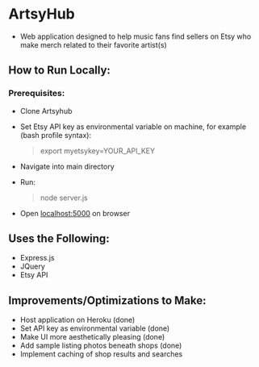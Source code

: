 # ArtsyHub
- Web application designed to help music fans find sellers on Etsy who make merch related to their favorite artist(s)

## How to Run Locally:
  ### Prerequisites:
  - Clone Artsyhub
  - Set Etsy API key as environmental variable on machine, for example (bash profile syntax):
      >export myetsykey=YOUR_API_KEY
      
- Navigate into main directory
- Run:
  >node server.js
- Open [localhost:5000](http://localhost:5000) on browser

## Uses the Following:
- Express.js
- JQuery
- Etsy API

## Improvements/Optimizations to Make:
- Host application on Heroku (done)
- Set API key as environmental variable (done)
- Make UI more aesthetically pleasing (done)
- Add sample listing photos beneath shops (done)
- Implement caching of shop results and searches
